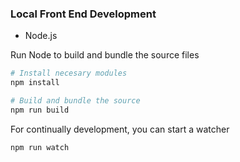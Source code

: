 ### Local Front End Development
* Node.js

Run Node to build and bundle the source files
``` bash
# Install necesary modules
npm install

# Build and bundle the source 
npm run build
```
For continually development, you can start a watcher

`npm run watch`
